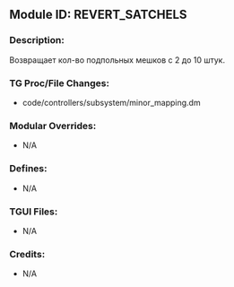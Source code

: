 ## Module ID: REVERT_SATCHELS

### Description:

Возвращает кол-во подпольных мешков c 2 до 10 штук.


### TG Proc/File Changes:

- code/controllers/subsystem/minor_mapping.dm


### Modular Overrides:

- N/A


### Defines:

- N/A


### TGUI Files:

- N/A


### Credits:

- N/A
